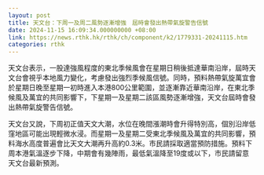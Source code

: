 ```yaml
---
layout: post
title: 天文台：下周一及周二風勢逐漸增強　屆時會發出熱帶氣旋警告信號
date: 2024-11-15 16:09:34.000000000 +08:00
link: https://news.rthk.hk/rthk/ch/component/k2/1779331-20241115.htm
categories: rthk
---
```


天文台表示，一股達強風程度的東北季候風會在星期日稍後抵達華南沿岸，屆時天文台會視乎本地風力變化，考慮發出強烈季候風信號。同時，預料熱帶氣旋萬宜會於星期日晚至星期一初時進入本港800公里範圍，並逐漸靠近華南沿岸，在東北季候風及萬宜的共同影響下，下星期一及星期二該區風勢逐漸增強，天文台屆時會發出熱帶氣旋警告信號。

天文台又說，下周初正值天文大潮，水位在晚間漲潮時會升得特別高，個別沿岸低窪地區可能出現輕微水浸。而星期一及星期二受東北季候風及萬宜的共同影響，預料海水高度普遍會比天文大潮再升高約0.3米。市民請採取適當預防措施。預料下周本港氣溫逐步下降，中期會有幾陣雨，最低氣溫降至19度或以下，市民請留意天文台最新預測。
